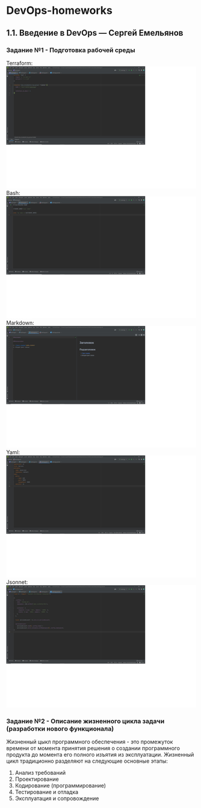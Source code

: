 # DevOps-homeworks
1.1. Введение в DevOps — Сергей Емельянов
-----------------------------------------
### Задание №1 - Подготовка рабочей среды

Terraform:
![alt text](https://github.com/Sergey81128552/DevOps-homeworks/blob/main/Terraform.jpg "Terraform")
Bash:
![alt text](https://github.com/Sergey81128552/DevOps-homeworks/blob/main/Bash.jpg "Bash")
Markdown:
![alt text](https://github.com/Sergey81128552/DevOps-homeworks/blob/main/Markdown.jpg "Markdown")
Yaml:
![alt text](https://github.com/Sergey81128552/DevOps-homeworks/blob/main/Yaml.jpg "Yaml")
Jsonnet:
![alt text](https://github.com/Sergey81128552/DevOps-homeworks/blob/main/Jsonnet.jpg "Jsonnet")
### Задание №2 - Описание жизненного цикла задачи (разработки нового функционала)
Жизненный цыкл программного обеспечения - это промежуток времени от момента принятия решения о создании программного продукта до момента его полного изъятия из эксплуатации.
Жизненный цикл традиционно разделяют на следующие основные этапы:
1. Анализ требований
2. Проектирование
3. Кодирование (программирование)
4. Тестирование и отладка
5. Эксплуатация и сопровождение
